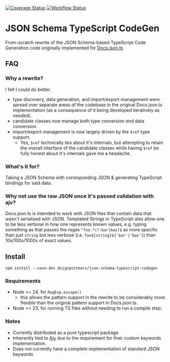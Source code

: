 [![Coverage Status](https://coveralls.io/repos/github/SignpostMarv/JSON-Schema-TypeScript-CodeGen/badge.svg?branch=main)](https://coveralls.io/github/SignpostMarv/JSON-Schema-TypeScript-CodeGen?branch=main)
[![Workflow Status](https://github.com/SignpostMarv/JSON-Schema-TypeScript-CodeGen/actions/workflows/node.js.yml/badge.svg?branch=main)](https://github.com/SignpostMarv/JSON-Schema-TypeScript-CodeGen/actions/workflows/node.js.yml?query=branch%3Amain)

# JSON Schema TypeScript CodeGen

From-scratch rewrite of the JSON Schema-based TypeScript Code Generation code originally implemented for [Docs.json.ts](https://github.com/satisfactory-dev/Docs.json.ts)

## FAQ

### Why a rewrite?

I felt I could do better.

- type discovery, data generation, and import/export management were spread over separate areas of the codebase in the original Docs.json.ts implementation (as a consequence of it being developed iteratively as needed).
- candidate classes now manage both type conversion _and_ data conversion.
- import/export management is now largely driven by the `$ref` type support.
    - Yes, `$ref` technically lies about it's internals, but attempting to retain the overall interface of the candidate classes while having `$ref` be fully honest about it's internals gave me a headache.

### What's it for?

Taking a JSON Schema with corresponding JSON & generating TypeScript bindings for said data.

### Why not use the raw JSON once it's passed validation with ajv?

Docs.json.ts is intended to work with JSON files that contain data that wasn't serialised with JSON.
Templated Strings in TypeScript also allow one to be less verbose in how one represents known values, e.g. typing something as that passes the regex `^foo.*(?:bar|baz)$` as more specific than just `string` but less verbose (i.e. `foo${string}${'bar'|'baz'}`) than 10s/100s/1000s of exact values.

## Install

`npm install --save-dev @signpostmarv/json-schema-typescript-codegen`

### Requirements

- Node >= 24, for `RegExp.escape()`
    - this allows the pattern support in the rewrite to be considerably more flexible than the original pattern support in Docs.json.ts.
- Node >= 23, for running TS files without needing to run a compile step.

### Notes

- Currently distributed as a pure typescript package
- Inherently tied to [Ajv](https://github.com/ajv-validator/ajv) due to the requirement for their custom keywords implementation.
- Does not currently have a complete implementation of standard JSON keywords
